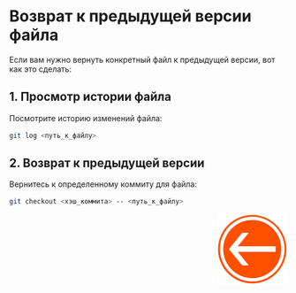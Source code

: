 # Возврат к предыдущей версии файла

Если вам нужно вернуть конкретный файл к предыдущей версии, вот как это сделать:

## 1. Просмотр истории файла

Посмотрите историю изменений файла:

```bash
git log <путь_к_файлу>
```

## 2. Возврат к предыдущей версии

Вернитесь к определенному коммиту для файла:

```bash
git checkout <хэш_коммита> -- <путь_к_файлу>
```

<div style="text-align: right;">

  [![Перейти к основному файлу](../img/Back-button.png)](../README.md)

</div>